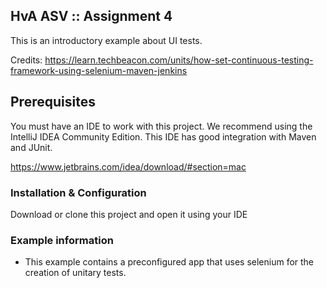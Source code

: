 ##  HvA ASV :: Assignment 4
This is an introductory example about UI tests.

Credits: https://learn.techbeacon.com/units/how-set-continuous-testing-framework-using-selenium-maven-jenkins

## Prerequisites
You must have an IDE to work with this project. We recommend using the IntelliJ IDEA Community Edition. This IDE has good integration with Maven and JUnit.

https://www.jetbrains.com/idea/download/#section=mac

### Installation & Configuration

Download or clone this project and open it using your IDE

### Example information

- This example contains a preconfigured app that uses selenium for the creation of unitary tests.
